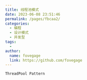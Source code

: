 ```yaml
---
title: 线程池模式
date: 2023-06-08 23:51:46
permalink: /pages/fbcaa2/
categories:
  - 编程
  - 设计模式
  - 并发型
tags:
  - 
author: 
  name: fovegage
  link: https://github.com/fovegage
---
```

```
ThreadPool Pattern
```